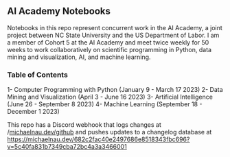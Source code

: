 ## AI Academy Notebooks
Notebooks in this repo represent concurrent work in the AI Academy, a joint project between NC State University and the US Department of Labor.
I am a member of Cohort 5 at the AI Academy and meet twice weekly for 50 weeks to work collaboratively on scientific programming in Python, data mining and visualization, AI, and machine learning.

### Table of Contents

1- Computer Programming with Python (January 9 - March 17 2023)
2- Data Mining and Visualization (April 3 - June 16 2023)
3- Artificial Intelligence (June 26 - September 8 2023)
4- Machine Learning (September 18 - December 1 2023)


This repo has a Discord webhook that logs changes at /[michaelnau.dev/github](https://discord.com/channels/1072182065627402272/1105267966930591764) and pushes updates to a changelog database at https://michaelnau.dev/682c2fac40e2497686e8518343fbc696?v=5c40fa831b7349cba72bc4a3a3466001

